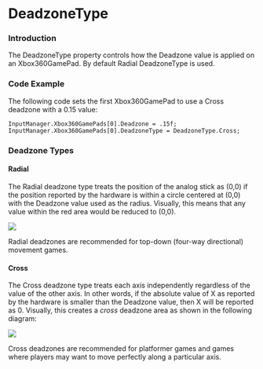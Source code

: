 # DeadzoneType

### Introduction

The DeadzoneType property controls how the Deadzone value is applied on an Xbox360GamePad. By default Radial DeadzoneType is used.

### Code Example

The following code sets the first Xbox360GamePad to use a Cross deadzone with a 0.15 value:

```
InputManager.Xbox360GamePads[0].Deadzone = .15f;
InputManager.Xbox360GamePads[0].DeadzoneType = DeadzoneType.Cross;
```

### Deadzone Types

#### Radial

The Radial deadzone type treats the position of the analog stick as (0,0) if the position reported by the hardware is within a circle centered at (0,0) with the Deadzone value used as the radius. Visually, this means that any value within the red area would be reduced to (0,0).

![](../../../../.gitbook/assets/2022-05-img\_62891e2bde628.png)

Radial deadzones are recommended for top-down (four-way directional) movement games.

#### Cross

The Cross deadzone type treats each axis independently regardless of the value of the other axis. In other words, if the absolute value of X as reported by the hardware is smaller than the Deadzone value, then X will be reported as 0. Visually, this creates a _cross_ deadzone area as shown in the following diagram:

![](../../../../.gitbook/assets/2022-05-img\_62891e75cffae.png)

Cross deadzones are recommended for platformer games and games where players may want to move perfectly along a particular axis.
